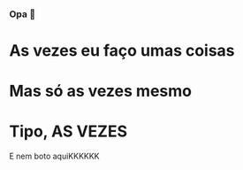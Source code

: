 ### Opa 👋

# As vezes eu faço umas coisas
# Mas só as vezes mesmo
# Tipo, AS VEZES

E nem boto aquiKKKKKK

<!--
**RafaelProgramas/RafaelProgramas** is a ✨ _special_ ✨ repository because its `README.md` (this file) appears on your GitHub profile.

Here are some ideas to get you started:

- 🔭 I’m currently working on ...
- 🌱 I’m currently learning ...
- 👯 I’m looking to collaborate on ...
- 🤔 I’m looking for help with ...
- 💬 Ask me about ...
- 📫 How to reach me: ...
- 😄 Pronouns: ...
- ⚡ Fun fact: ...
-->
